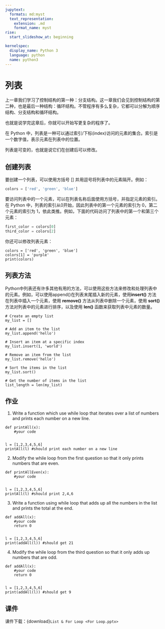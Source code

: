 ```yaml
---
jupytext:
  formats: md:myst
  text_representation:
    extension: .md
    format_name: myst
rise:
  start_slideshow_at: beginning

kernelspec:
  display_name: Python 3
  language: python
  name: python3
---
```


# 列表 #

上一章我们学习了控制结构的第一种：分支结构。这一章我们会见到控制结构的第二种，也是最后一种结构：循环结构。不管程序有多么复杂，它都可以分解为顺序结构、分支结构和循环结构。

也就是说学完这章后，你就可以开始写更复杂的程序了。

在 Python 中，列表是一种可以通过索引/下标(index)访问的元素的集合。索引是一个数字值，表示元素在列表中的位置。

列表是可变的，也就是说它们在创建后可以修改。

## 创建列表 ##

要创建一个列表，可以使用方括号 [] 并用逗号将列表中的元素隔开。例如：

```python
colors = ['red', 'green', 'blue']
```

要访问列表中的一个元素，可以在列表名称后面使用方括号，并指定元素的索引。在 Python 中，列表的索引从0开始，因此列表中的第一个元素的索引为 0，第二个元素的索引为 1，依此类推。例如，下面的代码访问了列表中的第一个和第三个元素：

```python
first_color = colors[0]
third_color = colors[2]
```

你还可以修改列表元素：

```{code-cell} python3
colors = ['red', 'green', 'blue']
colors[1] = 'purple'
print(colors)
```

## 列表方法 ##

Python中列表还有许多其他有用的方法，可以使用这些方法来修改和处理列表中的元素。例如，可以使用append()在列表末尾插入新的元素，使用**insert()** 方法在列表中插入一个元素，使用 **remove()** 方法从列表中删除一个元素，使用 **sort()** 方法对列表中的元素进行排序，以及使用 **len()** 函数来获取列表中元素的数量。

```{code-cell} python3
# Create an empty list
my_list = []

# Add an item to the list
my_list.append('hello')

# Insert an item at a specific index
my_list.insert(1, 'world')

# Remove an item from the list
my_list.remove('hello')

# Sort the items in the list
my_list.sort()

# Get the number of items in the list
list_length = len(my_list)
```

## 作业 ##

1. Write a function which use while loop that iterates over a list of numbers and prints each number on a new line.

```{code-cell} python3
def printAll(x):
	#your code


l = [1,2,3,4,5,6]
printAll(l) #should print each number on a new line
```

2. Modify the while loop from the first question so that it only prints numbers that are even.

```{code-cell} python3
def printAllEven(x):
	#your code


l = [1,2,3,4,5,6]
printAll(l) #should print 2,4,6
```

3. Write a function using while loop that adds up all the numbers in the list and prints the total at the end.

```{code-cell} python3
def addAll(x):
	#your code
	return 0


l = [1,2,3,4,5,6]
print(addAll(l)) #should get 21
```

4. Modify the while loop from the third question so that it only adds up numbers that are odd.

```{code-cell} python3
def addAll(x):
	#your code
	return 0


l = [1,2,3,4,5,6]
print(addAll(l)) #should get 9
```


## 课件 ##

课件下载：{download}`List & For Loop <For Loop.pptx>`




